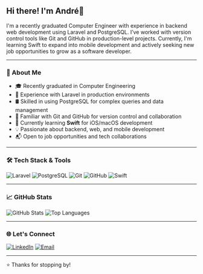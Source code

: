 ## Hi there! I'm André👋


I'm a recently graduated Computer Engineer with experience in backend web development using Laravel and PostgreSQL. I’ve worked with version control tools like Git and GitHub in production-level projects. Currently, I'm learning Swift to expand into mobile development and actively seeking new job opportunities to grow as a software developer.

---

### 🚀 About Me

- 🎓 Recently graduated in Computer Engineering
- 💼 Experience with Laravel in production environments
- 🛢️ Skilled in using PostgreSQL for complex queries and data management
- 🔄 Familiar with Git and GitHub for version control and collaboration
- 🍎 Currently learning **Swift** for iOS/macOS development
- 💡 Passionate about backend, web, and mobile development
- 📬 Open to job opportunities and tech collaborations

---

### 🛠️ Tech Stack & Tools

![Laravel](https://img.shields.io/badge/Laravel-F55247?style=flat&logo=laravel&logoColor=white)
![PostgreSQL](https://img.shields.io/badge/PostgreSQL-336791?style=flat&logo=postgresql&logoColor=white)
![Git](https://img.shields.io/badge/Git-F05032?style=flat&logo=git&logoColor=white)
![GitHub](https://img.shields.io/badge/GitHub-181717?style=flat&logo=github&logoColor=white)
![Swift](https://img.shields.io/badge/Swift-FA7343?style=flat&logo=swift&logoColor=white)

---

### 📈 GitHub Stats

![GitHub Stats](https://github-readme-stats.vercel.app/api?username=Andre1012&show_icons=true&theme=github_dark)
![Top Languages](https://github-readme-stats.vercel.app/api/top-langs/?username=Andre1012&layout=compact&theme=github_dark)

<!-- ---

### 📌 Featured Projects

- 🔧 [Project Name (Laravel)](LINK): A brief description of the project, what it does, and the technologies used.
 Add more if you have them -->

---

### 🌐 Let's Connect

[![LinkedIn](https://img.shields.io/badge/LinkedIn-0077B5?style=flat&logo=linkedin&logoColor=white)](https://linkedin.com/in/césar-andré-garcía-león-68b40232b)
[![Email](https://img.shields.io/badge/Email-D14836?style=flat&logo=gmail&logoColor=white)](mailto:andregl1259@gmail.com)
<!-- Add your portfolio link if available -->

---

⭐ Thanks for stopping by!

